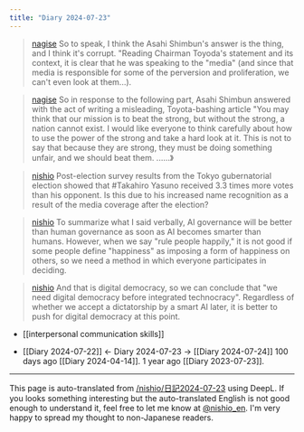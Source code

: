 ```yaml
---
title: "Diary 2024-07-23"
---
```



> [nagise](https://x.com/nagise/status/1815581088217199056) So to speak, I think the Asahi Shimbun's answer is the thing, and I think it's corrupt.
>  "Reading Chairman Toyoda's statement and its context, it is clear that he was speaking to the "media" (and since that media is responsible for some of the perversion and proliferation, we can't even look at them...).

> [nagise](https://x.com/nagise/status/1815581569161339175) So in response to the following part, Asahi Shimbun answered with the act of writing a misleading, Toyota-bashing article
>  "You may think that our mission is to beat the strong, but without the strong, a nation cannot exist. I would like everyone to think carefully about how to use the power of the strong and take a hard look at it. This is not to say that because they are strong, they must be doing something unfair, and we should beat them. ......》


> [nishio](https://x.com/nishio/status/1815546969689137209) Post-election survey results from the Tokyo gubernatorial election showed that #Takahiro Yasuno received 3.3 times more votes than his opponent. Is this due to his increased name recognition as a result of the media coverage after the election?


> [nishio](https://x.com/nishio/status/1815420634471760131) To summarize what I said verbally, AI governance will be better than human governance as soon as AI becomes smarter than humans. However, when we say "rule people happily," it is not good if some people define "happiness" as imposing a form of happiness on others, so we need a method in which everyone participates in deciding.

> [nishio](https://x.com/nishio/status/1815421324334100765) And that is digital democracy, so we can conclude that "we need digital democracy before integrated technocracy". Regardless of whether we accept a dictatorship by a smart AI later, it is better to push for digital democracy at this point.



- [[interpersonal communication skills]]

- [[Diary 2024-07-22]] ← Diary 2024-07-23 → [[Diary 2024-07-24]]
100 days ago [[Diary 2024-04-14]].
1 year ago [[Diary 2023-07-23]].
---
This page is auto-translated from [/nishio/日記2024-07-23](https://scrapbox.io/nishio/日記2024-07-23) using DeepL. If you looks something interesting but the auto-translated English is not good enough to understand it, feel free to let me know at [@nishio_en](https://twitter.com/nishio_en). I'm very happy to spread my thought to non-Japanese readers.